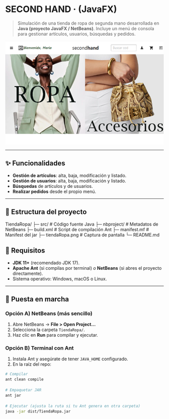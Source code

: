 # SECOND HAND · (JavaFX)

> Simulación de una tienda de ropa de segunda mano desarrollada en **Java (proyecto JavaFX / NetBeans)**. Incluye un menú de consola para gestionar artículos, usuarios, búsquedas y pedidos.

![Pantalla](tiendaRopa.png)

---

## ✨ Funcionalidades

- **Gestión de artículos**: alta, baja, modificación y listado.  
- **Gestión de usuarios**: alta, baja, modificación y listado.  
- **Búsquedas** de artículos y de usuarios.  
- **Realizar pedidos** desde el propio menú.  

---

## 📁 Estructura del proyecto

TiendaRopa/
├─ src/ # Código fuente Java
├─ nbproject/ # Metadatos de NetBeans
├─ build.xml # Script de compilación Ant
├─ manifest.mf # Manifest del jar
├─ tiendaRopa.png # Captura de pantalla
└─ README.md

## 🧰 Requisitos

- **JDK 11+** (recomendado JDK 17).  
- **Apache Ant** (si compilas por terminal) *o* **NetBeans** (si abres el proyecto directamente).  
- Sistema operativo: Windows, macOS o Linux.

---

## 🚀 Puesta en marcha

### Opción A) NetBeans (más sencillo)
1. Abre NetBeans → **File > Open Project...**  
2. Selecciona la carpeta `TiendaRopa/`.  
3. Haz clic en **Run** para compilar y ejecutar.

### Opción B) Terminal con Ant
1. Instala Ant y asegúrate de tener `JAVA_HOME` configurado.  
2. En la raíz del repo:

```bash
# Compilar
ant clean compile

# Empaquetar JAR
ant jar

# Ejecutar (ajusta la ruta si tu Ant genera en otra carpeta)
java -jar dist/TiendaRopa.jar
